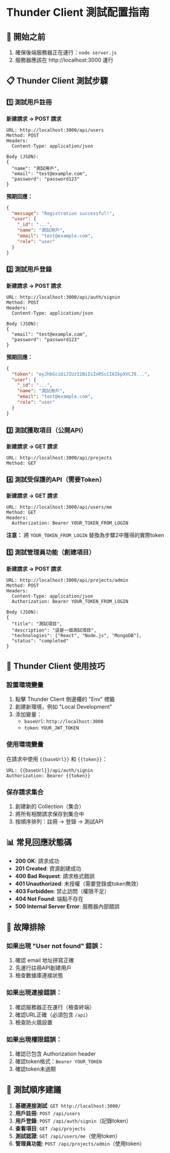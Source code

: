 # Thunder Client 測試配置指南

## 🚀 開始之前
1. 確保後端服務器正在運行：`node server.js`
2. 服務器應該在 http://localhost:3000 運行

## 📋 Thunder Client 測試步驟

### 1️⃣ 測試用戶註冊

**新建請求 → POST 請求**
```
URL: http://localhost:3000/api/users
Method: POST
Headers: 
  Content-Type: application/json

Body (JSON):
{
  "name": "測試用戶",
  "email": "test@example.com", 
  "password": "password123"
}
```

**預期回應：**
```json
{
  "message": "Registration successful!",
  "user": {
    "_id": "...",
    "name": "測試用戶",
    "email": "test@example.com",
    "role": "user"
  }
}
```

### 2️⃣ 測試用戶登錄

**新建請求 → POST 請求**
```
URL: http://localhost:3000/api/auth/signin
Method: POST
Headers:
  Content-Type: application/json

Body (JSON):
{
  "email": "test@example.com",
  "password": "password123"
}
```

**預期回應：**
```json
{
  "token": "eyJhbGciOiJIUzI1NiIsInR5cCI6IkpXVCJ9...",
  "user": {
    "_id": "...",
    "name": "測試用戶", 
    "email": "test@example.com",
    "role": "user"
  }
}
```

### 3️⃣ 測試獲取項目（公開API）

**新建請求 → GET 請求**
```
URL: http://localhost:3000/api/projects
Method: GET
```

### 4️⃣ 測試受保護的API（需要Token）

**新建請求 → GET 請求**
```
URL: http://localhost:3000/api/users/me
Method: GET
Headers:
  Authorization: Bearer YOUR_TOKEN_FROM_LOGIN
```

**注意：** 將 `YOUR_TOKEN_FROM_LOGIN` 替換為步驟2中獲得的實際token

### 5️⃣ 測試管理員功能（創建項目）

**新建請求 → POST 請求**
```
URL: http://localhost:3000/api/projects/admin
Method: POST
Headers:
  Content-Type: application/json
  Authorization: Bearer YOUR_TOKEN_FROM_LOGIN

Body (JSON):
{
  "title": "測試項目",
  "description": "這是一個測試項目",
  "technologies": ["React", "Node.js", "MongoDB"],
  "status": "completed"
}
```

## 🔧 Thunder Client 使用技巧

### 設置環境變量
1. 點擊 Thunder Client 側邊欄的 "Env" 標籤
2. 創建新環境，例如 "Local Development"
3. 添加變量：
   - `baseUrl`: `http://localhost:3000`
   - `token`: `YOUR_JWT_TOKEN`

### 使用環境變量
在請求中使用 `{{baseUrl}}` 和 `{{token}}`：
```
URL: {{baseUrl}}/api/auth/signin
Authorization: Bearer {{token}}
```

### 保存請求集合
1. 創建新的 Collection（集合）
2. 將所有相關請求保存到集合中
3. 按順序排列：註冊 → 登錄 → 測試API

## 📊 常見回應狀態碼

- **200 OK**: 請求成功
- **201 Created**: 資源創建成功
- **400 Bad Request**: 請求格式錯誤
- **401 Unauthorized**: 未授權（需要登錄或token無效）
- **403 Forbidden**: 禁止訪問（權限不足）
- **404 Not Found**: 端點不存在
- **500 Internal Server Error**: 服務器內部錯誤

## 🚨 故障排除

### 如果出現 "User not found" 錯誤：
1. 確認 email 地址拼寫正確
2. 先運行註冊API創建用戶
3. 檢查數據庫連接狀態

### 如果出現連接錯誤：
1. 確認服務器正在運行（檢查終端）
2. 確認URL正確（必須包含 `/api`）
3. 檢查防火牆設置

### 如果出現權限錯誤：
1. 確認已包含 Authorization header
2. 確認token格式：`Bearer YOUR_TOKEN`
3. 確認token未過期

## 📝 測試順序建議

1. **基礎連接測試**: `GET http://localhost:3000/`
2. **用戶註冊**: `POST /api/users`
3. **用戶登錄**: `POST /api/auth/signin`（記錄token）
4. **查看項目**: `GET /api/projects`
5. **測試認證**: `GET /api/users/me`（使用token）
6. **管理員功能**: `POST /api/projects/admin`（使用token）
